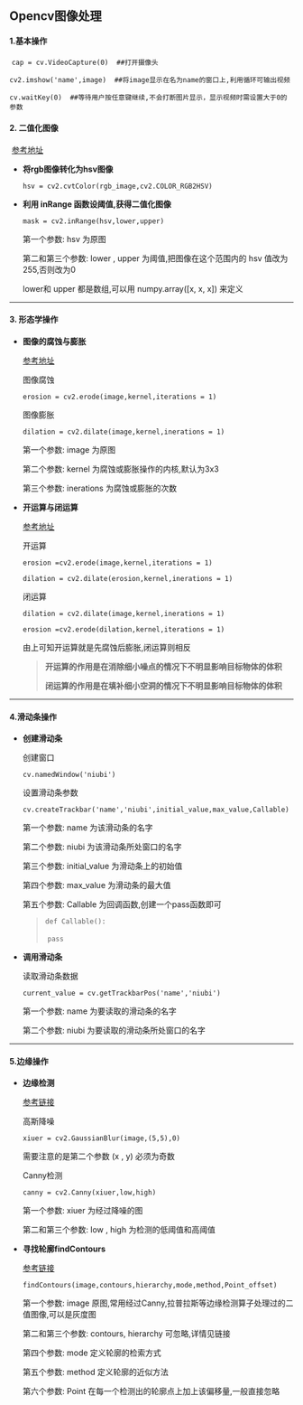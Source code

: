 ## Opencv图像处理

#### 1.基本操作

​		`cap = cv.VideoCapture(0)  ##打开摄像头`

​		`cv2.imshow('name',image)  ##将image显示在名为name的窗口上,利用循环可输出视频`

​		`cv.waitKey(0)  ##等待用户按任意键继续,不会打断图片显示，显示视频时需设置大于0的参数`

#### 2. 二值化图像

​		[参考地址](https://blog.csdn.net/hjxu2016/article/details/77834599)

* **将rgb图像转化为hsv图像**

  `hsv = cv2.cvtColor(rgb_image,cv2.COLOR_RGB2HSV)`

* **利用 inRange 函数设阈值,获得二值化图像**

  `mask = cv2.inRange(hsv,lower,upper)`
  
  第一个参数: hsv 为原图
  
  第二和第三个参数: lower , upper 为阈值,把图像在这个范围内的 hsv 值改为255,否则改为0
  
  lower和 upper 都是数组,可以用 numpy.array([x, x, x]) 来定义

***

#### 3. 形态学操作

* **图像的腐蚀与膨胀**

  [参考地址](https://blog.csdn.net/hjxu2016/article/details/77837765)

  图像腐蚀

  `erosion = cv2.erode(image,kernel,iterations = 1)`

  图像膨胀

  `dilation = cv2.dilate(image,kernel,inerations = 1)`

  第一个参数: image 为原图

  第二个参数: kernel 为腐蚀或膨胀操作的内核,默认为3x3

  第三个参数: inerations 为腐蚀或膨胀的次数

  

* **开运算与闭运算**

  [参考地址](https://blog.csdn.net/chen134225/article/details/80874367?utm_medium=distribute.pc_relevant.none-task-blog-baidujs-2)

  开运算																

  `erosion =cv2.erode(image,kernel,iterations = 1)`

  `dilation = cv2.dilate(erosion,kernel,inerations = 1)`

  闭运算

  `dilation = cv2.dilate(image,kernel,inerations = 1)`

  `erosion =cv2.erode(dilation,kernel,iterations = 1)`

  由上可知开运算就是先腐蚀后膨胀,闭运算则相反

  > **开运算的作用是在消除细小噪点的情况下不明显影响目标物体的体积**
  >
  > **闭运算的作用是在填补细小空洞的情况下不明显影响目标物体的体积**

***

#### 4.滑动条操作

 * **创建滑动条**

   创建窗口

   `cv.namedWindow('niubi')`

   设置滑动条参数

   `cv.createTrackbar('name','niubi',initial_value,max_value,Callable)`

   第一个参数: name 为该滑动条的名字

   第二个参数: niubi 为该滑动条所处窗口的名字

   第三个参数: initial_value 为滑动条上的初始值

   第四个参数: max_value 为滑动条的最大值

   第五个参数: Callable 为回调函数,创建一个pass函数即可

   > `def Callable():`
   >
   > ​	`pass`

 * **调用滑动条**

   读取滑动条数据

   `current_value = cv.getTrackbarPos('name','niubi')`

   第一个参数: name 为要读取的滑动条的名字

   第二个参数: niubi 为要读取的滑动条所处窗口的名字

***

#### 5.边缘操作

* **边缘检测**

  [参考链接](https://blog.csdn.net/saltriver/article/details/80545571)

  高斯降噪

  `xiuer = cv2.GaussianBlur(image,(5,5),0)`

  需要注意的是第二个参数 (x , y) 必须为奇数

  Canny检测

  `canny = cv2.Canny(xiuer,low,high)`

  第一个参数: xiuer 为经过降噪的图

  第二和第三个参数: low , high 为检测的低阈值和高阈值

 * **寻找轮廓findContours**

   [参考链接](https://blog.csdn.net/dcrmg/article/details/51987348)

   `findContours(image,contours,hierarchy,mode,method,Point_offset)`

   第一个参数: image 原图,常用经过Canny,拉普拉斯等边缘检测算子处理过的二值图像,可以是灰度图

   第二和第三个参数: contours, hierarchy 可忽略,详情见链接 

   第四个参数: mode 定义轮廓的检索方式

   第五个参数: method 定义轮廓的近似方法

   第六个参数: Point 在每一个检测出的轮廓点上加上该偏移量,一般直接忽略

